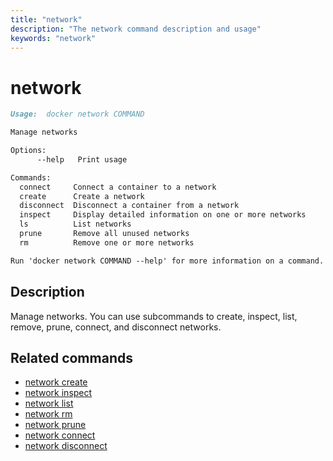 ```yaml
---
title: "network"
description: "The network command description and usage"
keywords: "network"
---
```


<!-- This file is maintained within the docker/cli GitHub
     repository at https://github.com/yuyangjack/dockercli/. Make all
     pull requests against that repo. If you see this file in
     another repository, consider it read-only there, as it will
     periodically be overwritten by the definitive file. Pull
     requests which include edits to this file in other repositories
     will be rejected.
-->

# network

```markdown
Usage:  docker network COMMAND

Manage networks

Options:
      --help   Print usage

Commands:
  connect     Connect a container to a network
  create      Create a network
  disconnect  Disconnect a container from a network
  inspect     Display detailed information on one or more networks
  ls          List networks
  prune       Remove all unused networks
  rm          Remove one or more networks

Run 'docker network COMMAND --help' for more information on a command.
```

## Description

Manage networks. You can use subcommands to create, inspect, list, remove,
prune, connect, and disconnect networks.

## Related commands

* [network create](network_create.md)
* [network inspect](network_inspect.md)
* [network list](network_list.md)
* [network rm](network_rm.md)
* [network prune](network_prune.md)
* [network connect](network_connect.md)
* [network disconnect](network_disconnect.md)
